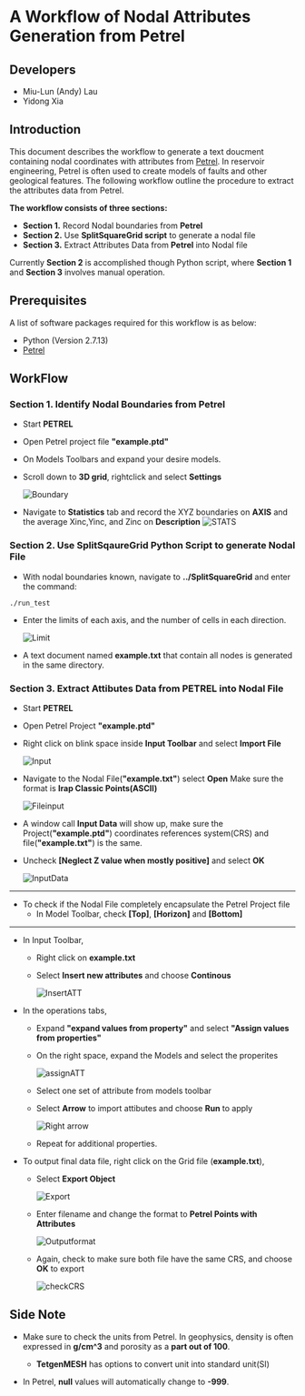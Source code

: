 # A Workflow of Nodal Attributes Generation from Petrel

## Developers

* Miu-Lun (Andy) Lau
* Yidong Xia

## Introduction
This document describes the workflow to generate a text doucment containing nodal coordinates with attributes from [Petrel](https://www.software.slb.com/products/petrel). In reservoir engineering, Petrel is often used to create models of faults and other geological features. The following workflow outline the procedure to extract the attributes data from Petrel.  

__The workflow consists of three sections:__

* **Section 1.** Record Nodal boundaries from **Petrel** 
* **Section 2.** Use __SplitSquareGrid script__ to generate a nodal file
* **Section 3.** Extract Attributes Data from **Petrel** into Nodal file

Currently __Section 2__ is accomplished though Python script, where __Section 1__ and __Section 3__ involves manual operation. 
## Prerequisites
A list of software packages required for this workflow is as below:

* Python (Version 2.7.13)
* [Petrel](https://www.software.slb.com/products/petrel)

## WorkFlow
### Section 1. Identify Nodal Boundaries from Petrel

* Start **PETREL**
* Open Petrel project file **"example.ptd"**
* On Models Toolbars and expand your desire models.
* Scroll down to **3D grid**, rightclick and select **Settings**

	![Boundary](./contents/Boundary1.png)
	
* Navigate to **Statistics** tab and record the XYZ boundaries on **AXIS** and the average Xinc,Yinc, and Zinc on **Description**
	![STATS](./contents/Statistics.png)

### Section 2. Use SplitSqaureGrid Python Script to generate Nodal File

* With nodal boundaries known, navigate to **../SplitSquareGrid** and enter the command:

```
./run_test
```

* Enter the limits of each axis, and the number of cells in each direction.

	![Limit](./contents/splitinput.png)
	
* A text document named **example.txt** that contain all nodes is generated in the same directory. 


### Section 3. Extract Attibutes Data from PETREL into Nodal File

* Start **PETREL**
* Open Petrel Project **"example.ptd"**
* Right click on blink space inside **Input Toolbar** and select **Import File**
	
	![Input](./contents/rawinput.png)

* Navigate to the Nodal File(**"example.txt"**) select **Open** Make sure the format is **Irap Classic Points(ASCII)**

	![Fileinput](./contents/fileinput.png)

* A window call **Input Data** will show up, make sure the Project(**"example.ptd"**) coordinates references system(CRS) and file(**"example.txt"**) is the same.
* Uncheck **[Neglect Z value when mostly positive]** and select **OK**

	![InputData](./contents/inputdata.png)

__________________________________
* To check if the Nodal File completely encapsulate the Petrel Project file
	* 	In Model Toolbar, check **[Top]**, **[Horizon]** and **[Bottom]**
	
_____________________________________

* In Input Toolbar,
	* Right click on **example.txt**
	* Select **Insert new attributes** and choose **Continous**
	
		![InsertATT](./contents/insertATT.png)
	
* In the operations tabs,
	* Expand **"expand values from property"** and select **"Assign values from properties"**
	* On the right space, expand the Models and select the properites
	
		![assignATT](./contents/assignATT.png)
	
	* Select one set of attribute from models toolbar
	* Select __Arrow__ to import attibutes and choose **Run** to apply

		![Right arrow](./contents/rightarrow.png)
		
	* Repeat for additional properties.
* To output final data file, right click on the Grid file (**example.txt**),
	* Select **Export Object**
	
		![Export](./contents/exportobject.png)
	* Enter filename and change the format to **Petrel Points with Attributes** 

		![Outputformat](./contents/outputformat.png)
	
	* Again, check to make sure both file have the same CRS, and choose __OK__ to export 

		![checkCRS](./contents/outputCRS.png)

## Side Note

* Make sure to check the units from Petrel. In geophysics, density is often expressed in **g/cm^3** and porosity as a __part out of 100__. 
	* __TetgenMESH__ has options to convert unit into standard unit(SI)
 
* In Petrel, __null__ values will automatically change to __-999__. 